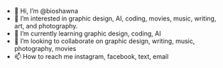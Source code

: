 - 👋 Hi, I’m @bioshawna
- 👀 I’m interested in graphic design, AI, coding, movies, music, writing, art, and photography.
- 🌱 I’m currently learning graphic design, coding, AI
- 💞️ I’m looking to collaborate on graphic design, writing, music, photography, movies
- 📫 How to reach me instagram, facebook, text, email

<!---
bioshawna/bioshawna is a ✨ special ✨ repository because its `README.md` (this file) appears on your GitHub profile.
You can click the Preview link to take a look at your changes.
--->

